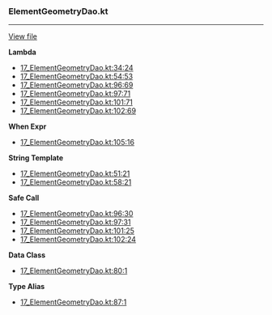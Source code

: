 ### ElementGeometryDao.kt
---
[View file](../files/17_ElementGeometryDao.kt)

**Lambda**

 - [17_ElementGeometryDao.kt:34:24](../files/17_ElementGeometryDao.kt#L34)
 - [17_ElementGeometryDao.kt:54:53](../files/17_ElementGeometryDao.kt#L54)
 - [17_ElementGeometryDao.kt:96:69](../files/17_ElementGeometryDao.kt#L96)
 - [17_ElementGeometryDao.kt:97:71](../files/17_ElementGeometryDao.kt#L97)
 - [17_ElementGeometryDao.kt:101:71](../files/17_ElementGeometryDao.kt#L101)
 - [17_ElementGeometryDao.kt:102:69](../files/17_ElementGeometryDao.kt#L102)

**When Expr**

 - [17_ElementGeometryDao.kt:105:16](../files/17_ElementGeometryDao.kt#L105)

**String Template**

 - [17_ElementGeometryDao.kt:51:21](../files/17_ElementGeometryDao.kt#L51)
 - [17_ElementGeometryDao.kt:58:21](../files/17_ElementGeometryDao.kt#L58)

**Safe Call**

 - [17_ElementGeometryDao.kt:96:30](../files/17_ElementGeometryDao.kt#L96)
 - [17_ElementGeometryDao.kt:97:31](../files/17_ElementGeometryDao.kt#L97)
 - [17_ElementGeometryDao.kt:101:25](../files/17_ElementGeometryDao.kt#L101)
 - [17_ElementGeometryDao.kt:102:24](../files/17_ElementGeometryDao.kt#L102)

**Data Class**

 - [17_ElementGeometryDao.kt:80:1](../files/17_ElementGeometryDao.kt#L80)

**Type Alias**

 - [17_ElementGeometryDao.kt:87:1](../files/17_ElementGeometryDao.kt#L87)

